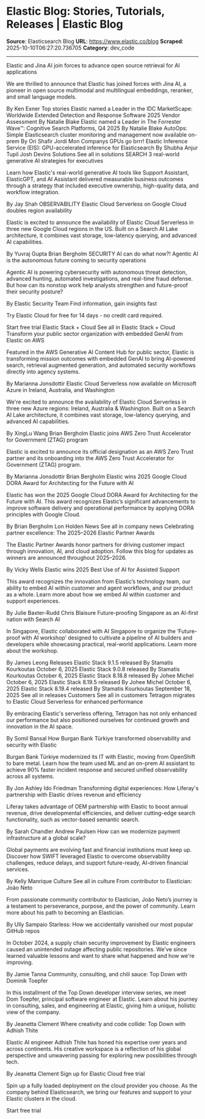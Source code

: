 # Elastic Blog: Stories, Tutorials, Releases | Elastic Blog

**Source**: Elasticsearch Blog
**URL**: https://www.elastic.co/blog
**Scraped**: 2025-10-10T06:27:20.736705
**Category**: dev_code

---

Elastic and Jina AI join forces to advance open source retrieval for AI applications

We are thrilled to announce that Elastic has joined forces with Jina AI, a pioneer in open source multimodal and multilingual embeddings, reranker, and small language models.

By
Ken Exner
Top stories
Elastic named a Leader in the IDC MarketScape: Worldwide Extended Detection and Response Software 2025 Vendor Assessment
By
Natalie Blake
Elastic named a Leader in The Forrester Wave™: Cognitive Search Platforms, Q4 2025
By
Natalie Blake
AutoOps: Simple Elasticsearch cluster monitoring and management now available on-prem
By
Ori Shafir
Jordi Mon Companys
GPUs go brrr! Elastic Inference Service (EIS): GPU-accelerated inference for Elasticsearch
By
Shubha Anjur Tupil
Josh Devins
Solutions
See all in solutions
SEARCH
3 real-world generative AI strategies for executives

Learn how Elastic's real-world generative AI tools like Support Assistant, ElasticGPT, and AI Assistant delivered measurable business outcomes through a strategy that included executive ownership, high-quality data, and workflow integration.

By
Jay Shah
OBSERVABILITY
Elastic Cloud Serverless on Google Cloud doubles region availability

Elastic is excited to announce the availability of Elastic Cloud Serverless in three new Google Cloud regions in the US. Built on a Search AI Lake architecture, it combines vast storage, low-latency querying, and advanced AI capabilities.

By
Yuvraj Gupta
Brian Bergholm
SECURITY
AI can do what now?! Agentic AI is the autonomous future coming to security operations

Agentic AI is powering cybersecurity with autonomous threat detection, advanced hunting, automated investigations, and real-time fraud defense. But how can its nonstop work help analysts strengthen and future-proof their security posture?

By
Elastic Security Team
Find information, gain insights fast

Try Elastic Cloud for free for 14 days - no credit card required.

Start free trial
Elastic Stack + Cloud
See all in Elastic Stack + Cloud
Transform your public sector organization with embedded GenAI from Elastic on AWS

Featured in the AWS Generative AI Content Hub for public sector, Elastic is transforming mission outcomes with embedded GenAI to bring AI-powered search, retrieval augmented generation, and automated security workflows directly into agency systems.

By
Marianna Jonsdottir
Elastic Cloud Serverless now available on Microsoft Azure in Ireland, Australia, and Washington

We're excited to announce the availability of Elastic Cloud Serverless in three new Azure regions: Ireland, Australia & Washington. Built on a Search AI Lake architecture, it combines vast storage, low-latency querying, and advanced AI capabilities.

By
XingLu Wang
Brian Bergholm
Elastic joins AWS Zero Trust Accelerator for Government (ZTAG) program

Elastic is excited to announce its official designation as an AWS Zero Trust partner and its onboarding into the AWS Zero Trust Accelerator for Government (ZTAG) program.

By
Marianna Jonsdottir
Brian Bergholm
Elastic wins 2025 Google Cloud DORA Award for Architecting for the Future with AI

Elastic has won the 2025 Google Cloud DORA Award for Architecting for the Future with AI. This award recognizes Elastic’s significant advancements to improve software delivery and operational performance by applying DORA principles with Google Cloud.

By
Brian Bergholm
Lon Holden
News
See all in company news
Celebrating partner excellence: The 2025–2026 Elastic Partner Awards

The Elastic Partner Awards honor partners for driving customer impact through innovation, AI, and cloud adoption. Follow this blog for updates as winners are announced throughout 2025–2026.

By
Vicky Wells
Elastic wins 2025 Best Use of AI for Assisted Support

This award recognizes the innovation from Elastic’s technology team, our ability to embed AI within customer and agent workflows, and our product as a whole. Learn more about how we embed AI within customer and support experiences.

By
Julie Baxter-Rudd
Chris Blaisure
Future-proofing Singapore as an AI-first nation with Search AI

In Singapore, Elastic collaborated with AI Singapore to organize the ‘Future-proof with AI workshop’ designed to cultivate a pipeline of AI builders and developers while showcasing practical, real-world applications. Learn more about the workshop.

By
James Leong
Releases
Elastic Stack 9.1.5 released
By
Stamatis Kourkoutas
October 6, 2025
Elastic Stack 9.0.8 released
By
Stamatis Kourkoutas
October 6, 2025
Elastic Stack 8.18.8 released
By
Johee Michel
October 6, 2025
Elastic Stack 8.19.5 released
By
Johee Michel
October 6, 2025
Elastic Stack 8.19.4 released
By
Stamatis Kourkoutas
September 18, 2025
See all in releases
Customers
See all in customers
Tetragon migrates to Elastic Cloud Serverless for enhanced performance

By embracing Elastic's serverless offering, Tetragon has not only enhanced our performance but also positioned ourselves for continued growth and innovation in the AI space.

By
Somil Bansal
How Burgan Bank Türkiye transformed observability and security with Elastic

Burgan Bank Türkiye modernized its IT with Elastic, moving from OpenShift to bare metal. Learn how the team used ML and an on-prem AI assistant to achieve 90% faster incident response and secured unified observability across all systems.

By
Jon Ashley
Ido Friedman
Transforming digital experiences: How Liferay's partnership with Elastic drives revenue and efficiency

Liferay takes advantage of OEM partnership with Elastic to boost annual revenue, drive developmental efficiencies, and deliver cutting-edge search functionality, such as vector-based semantic search.

By
Sarah Chandler
Andrew Paulsen
How can we modernize payment infrastructure at a global scale?

Global payments are evolving fast and financial institutions must keep up. Discover how SWIFT leveraged Elastic to overcome observability challenges, reduce delays, and support future-ready, AI-driven financial services.

By
Kelly Manrique
Culture
See all in culture
From contributor to Elastician: João Neto

From passionate community contributor to Elastician, João Neto’s journey is a testament to perseverance, purpose, and the power of community. Learn more about his path to becoming an Elastician.

By
Ully Sampaio
Starless: How we accidentally vanished our most popular GitHub repos

In October 2024, a supply chain security improvement by Elastic engineers caused an unintended outage affecting public repositories. We've since learned valuable lessons and want to share what happened and how we're improving.

By
Jamie Tanna
Community, consulting, and chili sauce: Top Down with Dominik Toepfer

In this installment of the Top Down developer interview series, we meet Dom Toepfer, principal software engineer at Elastic. Learn about his journey in consulting, sales, and engineering at Elastic, giving him a unique, holistic view of the company.

By
Jeanetta Clement
Where creativity and code collide: Top Down with Adhish Thite

Elastic AI engineer Adhish Thite has honed his expertise over years and across continents. His creative workspace is a reflection of his global perspective and unwavering passing for exploring new possibilities through tech.

By
Jeanetta Clement
Sign up for Elastic Cloud free trial

Spin up a fully loaded deployment on the cloud provider you choose. As the company behind Elasticsearch, we bring our features and support to your Elastic clusters in the cloud.

Start free trial
